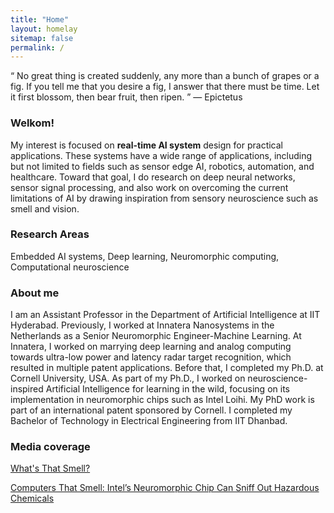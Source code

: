 ```yaml
---
title: "Home"
layout: homelay
sitemap: false
permalink: /
---
```


“ No great thing is created suddenly, any more than a bunch of grapes or a fig. If you tell me that you desire a fig, I answer that there must be time. Let it first blossom, then bear fruit, then ripen. ”
― Epictetus

### Welkom!

My interest is focused on **real-time AI system** design for practical applications. These systems have a wide range of applications, including but not limited to fields such as sensor edge AI, robotics, automation, and healthcare. Toward that goal, I do research on deep neural networks, sensor signal processing, and also work on overcoming the current limitations of AI by drawing inspiration from sensory neuroscience such as smell and vision.

### Research Areas
Embedded AI systems, Deep learning, Neuromorphic computing, Computational neuroscience

### About me
I am an Assistant Professor in the Department of Artificial Intelligence at IIT Hyderabad. Previously, I worked at Innatera Nanosystems in the Netherlands as a Senior Neuromorphic Engineer-Machine Learning. At Innatera, I worked on marrying deep learning and analog computing towards ultra-low power and latency radar target recognition, which resulted in multiple patent applications. Before that, I completed my Ph.D. at Cornell University, USA. As part of my Ph.D., I worked on neuroscience-inspired Artificial Intelligence for learning in the wild, focusing on its implementation in neuromorphic chips such as Intel Loihi. My PhD work is part of an international patent sponsored by Cornell. I completed my Bachelor of Technology in Electrical Engineering from IIT Dhanbad.

### Media coverage
[What's That Smell?](https://cacm.acm.org/news/246406-whats-that-smell/fulltext)

[Computers That Smell: Intel’s Neuromorphic Chip Can Sniff Out Hazardous Chemicals](https://newsroom.intel.com/news/computers-smell-intels-neuromorphic-chip-sniff-hazardous-chemicals/#gs.kmjtzz)



